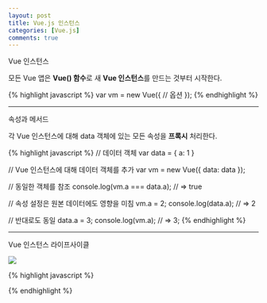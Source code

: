 ```yaml
---
layout: post
title: Vue.js 인스턴스
categories: [Vue.js]
comments: true
---
```


Vue 인스턴스

모든 Vue 앱은 **Vue() 함수**로 새 **Vue 인스턴스**를 만드는 것부터 시작한다.

{% highlight javascript %}
var vm = new Vue({
    // 옵션
});
{% endhighlight %}

-------------

속성과 메서드

각 Vue 인스턴스에 대해 data 객체에 있는 모든 속성을 **프록시** 처리한다.

{% highlight javascript %}
// 데이터 객체
var data = { a: 1 }

// Vue 인스턴스에 대해 데이터 객체를 추가
var vm = new Vue({
    data: data
});

// 동일한 객체를 참조
console.log(vm.a === data.a); // => true

// 속성 설정은 원본 데이터에도 영향을 미침
vm.a = 2;
console.log(data.a); // => 2

// 반대로도 동일
data.a = 3;
console.log(vm.a); // => 3;
{% endhighlight %}

-----------

Vue 인스턴스 라이프사이클

<img src="https://kr.vuejs.org/images/lifecycle.png" />

{% highlight javascript %}
<script>
export default {
    beforeCreate() {
        console.log("call beforeCreate")
    },
    created() {
        console.log("call created")
    },
    beforeMount() {
        console.log("call beforeMount")
    },
    mounted() {
        console.log("call mounted")
    },
    beforeUpdate() {
        console.log("call beforeUpdate")
    },
    updated() {
        console.log("call updated")
    },
    beforeDestroy() {
        console.log("call beforeDestroy")
    },
    destroyed() {
        console.log("call destroyed")
    }
}
</script>
{% endhighlight %}